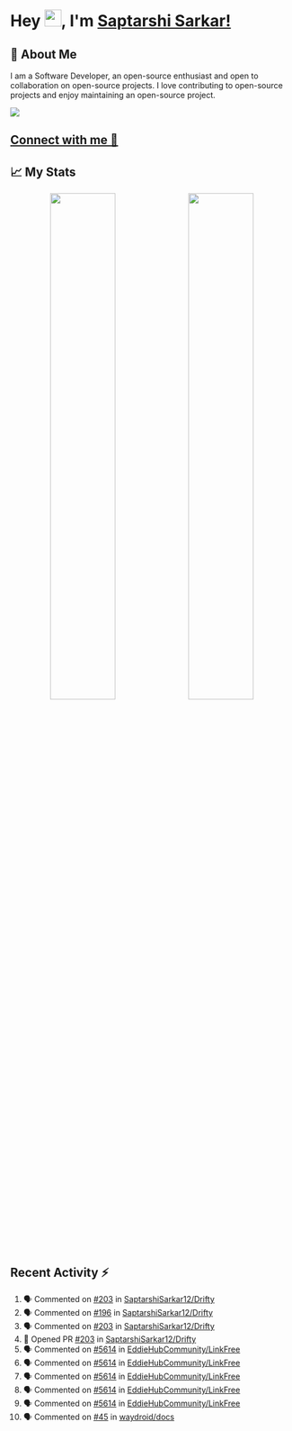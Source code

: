 # Hey <img src="https://github.com/TheDudeThatCode/TheDudeThatCode/blob/master/Assets/Hi.gif" width="30">, I'm [Saptarshi Sarkar!](https://bio.link/saptarshi) 

## 🚀 About Me
I am a Software Developer, an open-source enthusiast and open to collaboration on open-source projects. 
I love contributing to open-source projects and enjoy maintaining an open-source project.

![](https://visitor-badge.laobi.icu/badge?page_id=saptarshisarkar12.saptarshisarkar12)

## [Connect with me 💬](https://bio.link/saptarshi) 

## 📈 My Stats
<p align="center">	
  <img width="48%" src="https://github-readme-stats.vercel.app/api?username=saptarshisarkar12&show_icons=true&theme=tokyonight" />
  <img width="48%" src="https://github-readme-streak-stats.herokuapp.com/?user=saptarshisarkar12&theme=tokyonight" />
</p>

## Recent Activity :zap:
<!--START_SECTION:activity-->
1. 🗣 Commented on [#203](https://github.com/SaptarshiSarkar12/Drifty/issues/203) in [SaptarshiSarkar12/Drifty](https://github.com/SaptarshiSarkar12/Drifty)
2. 🗣 Commented on [#196](https://github.com/SaptarshiSarkar12/Drifty/issues/196) in [SaptarshiSarkar12/Drifty](https://github.com/SaptarshiSarkar12/Drifty)
3. 🗣 Commented on [#203](https://github.com/SaptarshiSarkar12/Drifty/issues/203) in [SaptarshiSarkar12/Drifty](https://github.com/SaptarshiSarkar12/Drifty)
4. 💪 Opened PR [#203](https://github.com/SaptarshiSarkar12/Drifty/pull/203) in [SaptarshiSarkar12/Drifty](https://github.com/SaptarshiSarkar12/Drifty)
5. 🗣 Commented on [#5614](https://github.com/EddieHubCommunity/LinkFree/issues/5614) in [EddieHubCommunity/LinkFree](https://github.com/EddieHubCommunity/LinkFree)
6. 🗣 Commented on [#5614](https://github.com/EddieHubCommunity/LinkFree/issues/5614) in [EddieHubCommunity/LinkFree](https://github.com/EddieHubCommunity/LinkFree)
7. 🗣 Commented on [#5614](https://github.com/EddieHubCommunity/LinkFree/issues/5614) in [EddieHubCommunity/LinkFree](https://github.com/EddieHubCommunity/LinkFree)
8. 🗣 Commented on [#5614](https://github.com/EddieHubCommunity/LinkFree/issues/5614) in [EddieHubCommunity/LinkFree](https://github.com/EddieHubCommunity/LinkFree)
9. 🗣 Commented on [#5614](https://github.com/EddieHubCommunity/LinkFree/issues/5614) in [EddieHubCommunity/LinkFree](https://github.com/EddieHubCommunity/LinkFree)
10. 🗣 Commented on [#45](https://github.com/waydroid/docs/issues/45) in [waydroid/docs](https://github.com/waydroid/docs)
<!--END_SECTION:activity-->

